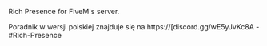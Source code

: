 Rich Presence for FiveM's server.

Poradnik w wersji polskiej znajduje się na https://[discord.gg/wE5yJvKc8A - #Rich-Presence
<!---
Sh3der
